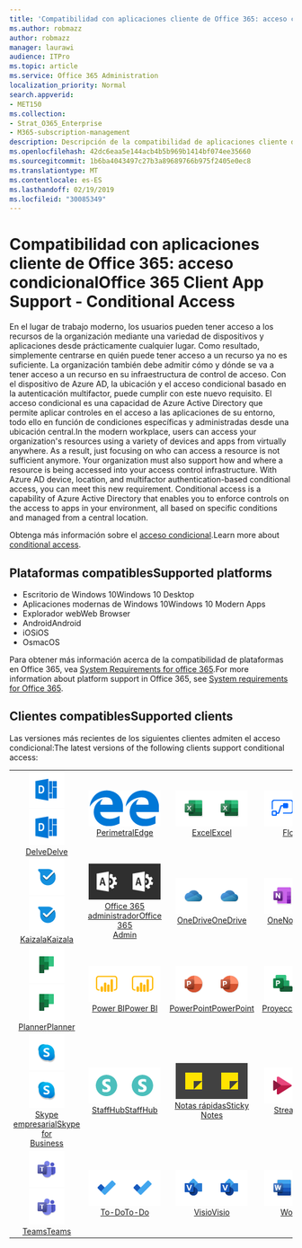 ```yaml
---
title: 'Compatibilidad con aplicaciones cliente de Office 365: acceso condicional'
ms.author: robmazz
author: robmazz
manager: laurawi
audience: ITPro
ms.topic: article
ms.service: Office 365 Administration
localization_priority: Normal
search.appverid:
- MET150
ms.collection:
- Strat_O365_Enterprise
- M365-subscription-management
description: Descripción de la compatibilidad de aplicaciones cliente de Office 365 para el acceso condicional
ms.openlocfilehash: 42dc6eaa5e144acb4b5b969b1414bf074ee35660
ms.sourcegitcommit: 1b6ba4043497c27b3a89689766b975f2405e0ec8
ms.translationtype: MT
ms.contentlocale: es-ES
ms.lasthandoff: 02/19/2019
ms.locfileid: "30085349"
---
```

# <a name="office-365-client-app-support---conditional-access"></a><span data-ttu-id="c010b-103">Compatibilidad con aplicaciones cliente de Office 365: acceso condicional</span><span class="sxs-lookup"><span data-stu-id="c010b-103">Office 365 Client App Support - Conditional Access</span></span>

<span data-ttu-id="c010b-p101">En el lugar de trabajo moderno, los usuarios pueden tener acceso a los recursos de la organización mediante una variedad de dispositivos y aplicaciones desde prácticamente cualquier lugar. Como resultado, simplemente centrarse en quién puede tener acceso a un recurso ya no es suficiente. La organización también debe admitir cómo y dónde se va a tener acceso a un recurso en su infraestructura de control de acceso. Con el dispositivo de Azure AD, la ubicación y el acceso condicional basado en la autenticación multifactor, puede cumplir con este nuevo requisito. El acceso condicional es una capacidad de Azure Active Directory que permite aplicar controles en el acceso a las aplicaciones de su entorno, todo ello en función de condiciones específicas y administradas desde una ubicación central.</span><span class="sxs-lookup"><span data-stu-id="c010b-p101">In the modern workplace, users can access your organization's resources using a variety of devices and apps from virtually anywhere. As a result, just focusing on who can access a resource is not sufficient anymore. Your organization must also support how and where a resource is being accessed into your access control infrastructure. With Azure AD device, location, and multifactor authentication-based conditional access, you can meet this new requirement. Conditional access is a capability of Azure Active Directory that enables you to enforce controls on the access to apps in your environment, all based on specific conditions and managed from a central location.</span></span> 

<span data-ttu-id="c010b-109">Obtenga más información sobre el [acceso condicional](https://docs.microsoft.com/azure/active-directory/conditional-access/).</span><span class="sxs-lookup"><span data-stu-id="c010b-109">Learn more about [conditional access](https://docs.microsoft.com/azure/active-directory/conditional-access/).</span></span>

## <a name="supported-platforms"></a><span data-ttu-id="c010b-110">Plataformas compatibles</span><span class="sxs-lookup"><span data-stu-id="c010b-110">Supported platforms</span></span>

 - <span data-ttu-id="c010b-111">Escritorio de Windows 10</span><span class="sxs-lookup"><span data-stu-id="c010b-111">Windows 10 Desktop</span></span>
 - <span data-ttu-id="c010b-112">Aplicaciones modernas de Windows 10</span><span class="sxs-lookup"><span data-stu-id="c010b-112">Windows 10 Modern Apps</span></span>
 - <span data-ttu-id="c010b-113">Explorador web</span><span class="sxs-lookup"><span data-stu-id="c010b-113">Web Browser</span></span>
 - <span data-ttu-id="c010b-114">Android</span><span class="sxs-lookup"><span data-stu-id="c010b-114">Android</span></span>
 - <span data-ttu-id="c010b-115">iOS</span><span class="sxs-lookup"><span data-stu-id="c010b-115">iOS</span></span>
 - <span data-ttu-id="c010b-116">Os</span><span class="sxs-lookup"><span data-stu-id="c010b-116">macOS</span></span>

<span data-ttu-id="c010b-117">Para obtener más información acerca de la compatibilidad de plataformas en Office 365, vea [System Requirements for office 365](https://products.office.com/office-system-requirements).</span><span class="sxs-lookup"><span data-stu-id="c010b-117">For more information about platform support in Office 365, see [System requirements for Office 365](https://products.office.com/office-system-requirements).</span></span>

## <a name="supported-clients"></a><span data-ttu-id="c010b-118">Clientes compatibles</span><span class="sxs-lookup"><span data-stu-id="c010b-118">Supported clients</span></span>

<span data-ttu-id="c010b-119">Las versiones más recientes de los siguientes clientes admiten el acceso condicional:</span><span class="sxs-lookup"><span data-stu-id="c010b-119">The latest versions of the following clients support conditional access:</span></span>

| | | | | | |
|:---:|:---:|:---:|:---:|:---:|:---:|
| <span data-ttu-id="c010b-120">![Icono de Delve](media/o365-delve-64x64.png)</span><span class="sxs-lookup"><span data-stu-id="c010b-120">![Delve icon](media/o365-delve-64x64.png)</span></span> <br> [<span data-ttu-id="c010b-121">Delve</span><span class="sxs-lookup"><span data-stu-id="c010b-121">Delve</span></span>](https://products.office.com/business/intelligent-search) | <span data-ttu-id="c010b-122">![Icono de borde](media/o365-edge-64x64.png)</span><span class="sxs-lookup"><span data-stu-id="c010b-122">![Edge icon](media/o365-edge-64x64.png)</span></span> <br> [<span data-ttu-id="c010b-123">Perimetral</span><span class="sxs-lookup"><span data-stu-id="c010b-123">Edge</span></span>](https://www.microsoft.com/windows/microsoft-edge) | <span data-ttu-id="c010b-124">![Icono de Excel](media/o365-excel-64x64.png)</span><span class="sxs-lookup"><span data-stu-id="c010b-124">![Excel icon](media/o365-excel-64x64.png)</span></span> <br> [<span data-ttu-id="c010b-125">Excel</span><span class="sxs-lookup"><span data-stu-id="c010b-125">Excel</span></span>](https://products.office.com/excel) | <span data-ttu-id="c010b-126">![Icono de flujo](media/o365-flow-64x64.png)</span><span class="sxs-lookup"><span data-stu-id="c010b-126">![Flow icon](media/o365-flow-64x64.png)</span></span> <br> [<span data-ttu-id="c010b-127">Flow</span><span class="sxs-lookup"><span data-stu-id="c010b-127">Flow</span></span>](https://flow.microsoft.com) | <span data-ttu-id="c010b-128">![Icono formularios](media/o365-forms-64x64.png)</span><span class="sxs-lookup"><span data-stu-id="c010b-128">![Forms icon](media/o365-forms-64x64.png)</span></span> <br> [<span data-ttu-id="c010b-129">Formularios</span><span class="sxs-lookup"><span data-stu-id="c010b-129">Forms</span></span>](https://flow.microsoft.com/connectors/shared_microsoftforms/microsoft-forms/) |
| <span data-ttu-id="c010b-130">![Icono de Kaizala](media/o365-kaizala-64x64.png)</span><span class="sxs-lookup"><span data-stu-id="c010b-130">![Kaizala icon](media/o365-kaizala-64x64.png)</span></span> <br> [<span data-ttu-id="c010b-131">Kaizala</span><span class="sxs-lookup"><span data-stu-id="c010b-131">Kaizala</span></span>](https://products.office.com/en/business/microsoft-kaizala) | <span data-ttu-id="c010b-132">![Icono de Office 365 administrador](media/o365-o365admin-64x64.png)</span><span class="sxs-lookup"><span data-stu-id="c010b-132">![Office 365 Admin icon](media/o365-o365admin-64x64.png)</span></span> <br> [<span data-ttu-id="c010b-133">Office 365 <br> administrador</span><span class="sxs-lookup"><span data-stu-id="c010b-133">Office 365 <br> Admin</span></span>](https://products.office.com/business/manage-office-365-admin-app) | <span data-ttu-id="c010b-134">![Icono de OneDrive para la empresa](media/o365-OneDrive-64x64.png)</span><span class="sxs-lookup"><span data-stu-id="c010b-134">![OneDrive for Business icon](media/o365-OneDrive-64x64.png)</span></span> <br> [<span data-ttu-id="c010b-135">OneDrive</span><span class="sxs-lookup"><span data-stu-id="c010b-135">OneDrive</span></span>](https://products.office.com/onedrive-for-business/online-cloud-storage) | <span data-ttu-id="c010b-136">![Icono de OneNote](media/o365-OneNote-64x64.png)</span><span class="sxs-lookup"><span data-stu-id="c010b-136">![OneNote icon](media/o365-OneNote-64x64.png)</span></span> <br> [<span data-ttu-id="c010b-137">OneNote</span><span class="sxs-lookup"><span data-stu-id="c010b-137">OneNote</span></span>](https://products.office.com/onenote) | <span data-ttu-id="c010b-138">![Icono de Outlook](media/o365-outlook-64x64.png)</span><span class="sxs-lookup"><span data-stu-id="c010b-138">![Outlook icon](media/o365-outlook-64x64.png)</span></span> <br> [<span data-ttu-id="c010b-139">Outlook</span><span class="sxs-lookup"><span data-stu-id="c010b-139">Outlook</span></span>](https://products.office.com/outlook) |
| <span data-ttu-id="c010b-140">![Icono de Planner](media/o365-planner-64x64.png)</span><span class="sxs-lookup"><span data-stu-id="c010b-140">![Planner icon](media/o365-planner-64x64.png)</span></span> <br> [<span data-ttu-id="c010b-141">Planner</span><span class="sxs-lookup"><span data-stu-id="c010b-141">Planner</span></span>](https://products.office.com/business/task-management-software) | <span data-ttu-id="c010b-142">![Icono de PowerBI](media/o365-powerbi-64x64.png)</span><span class="sxs-lookup"><span data-stu-id="c010b-142">![PowerBI icon](media/o365-powerbi-64x64.png)</span></span> <br> [<span data-ttu-id="c010b-143">Power BI</span><span class="sxs-lookup"><span data-stu-id="c010b-143">Power BI</span></span>](https://powerbi.microsoft.com) | <span data-ttu-id="c010b-144">![Icono de PowerPoint](media/o365-powerpoint-64x64.png)</span><span class="sxs-lookup"><span data-stu-id="c010b-144">![PowerPoint icon](media/o365-powerpoint-64x64.png)</span></span> <br> [<span data-ttu-id="c010b-145">PowerPoint</span><span class="sxs-lookup"><span data-stu-id="c010b-145">PowerPoint</span></span>](https://products.office.com/powerpoint) | <span data-ttu-id="c010b-146">![Icono de proyecto](media/o365-project-64x64.png)</span><span class="sxs-lookup"><span data-stu-id="c010b-146">![Project icon](media/o365-project-64x64.png)</span></span> <br> [<span data-ttu-id="c010b-147">Proyecciones</span><span class="sxs-lookup"><span data-stu-id="c010b-147">Project</span></span>](https://products.office.com/project) | <span data-ttu-id="c010b-148">![Icono de SharePoint](media/o365-sharepoint-64x64.png)</span><span class="sxs-lookup"><span data-stu-id="c010b-148">![SharePoint icon](media/o365-sharepoint-64x64.png)</span></span> <br> [<span data-ttu-id="c010b-149">SharePoint</span><span class="sxs-lookup"><span data-stu-id="c010b-149">Sharepoint</span></span>](https://products.office.com/sharepoint) 
| <span data-ttu-id="c010b-150">![Icono de Skype empresarial](media/o365-skypeforbusiness-64x64.png)</span><span class="sxs-lookup"><span data-stu-id="c010b-150">![Skype for Business icon](media/o365-skypeforbusiness-64x64.png)</span></span> <br> [<span data-ttu-id="c010b-151">Skype <br> empresarial</span><span class="sxs-lookup"><span data-stu-id="c010b-151">Skype for <br> Business</span></span>](https://www.skype.com/business/) | <span data-ttu-id="c010b-152">![Icono de StaffHub](media/o365-staffhub-64x64.png)</span><span class="sxs-lookup"><span data-stu-id="c010b-152">![StaffHub icon](media/o365-staffhub-64x64.png)</span></span> <br> [<span data-ttu-id="c010b-153">StaffHub</span><span class="sxs-lookup"><span data-stu-id="c010b-153">StaffHub</span></span>](https://products.office.com/microsoft-staffhub/staff-scheduling-software) | <span data-ttu-id="c010b-154">![Icono de notas adhesivas](media/o365-stickynotes-64x64.png)</span><span class="sxs-lookup"><span data-stu-id="c010b-154">![Sticky Notes icon](media/o365-stickynotes-64x64.png)</span></span> <br> [<span data-ttu-id="c010b-155">Notas rápidas</span><span class="sxs-lookup"><span data-stu-id="c010b-155">Sticky Notes</span></span>](https://www.microsoft.com/p/microsoft-sticky-notes/9nblggh4qghw) | <span data-ttu-id="c010b-156">![Icono de secuencia](media/o365-stream-64x64.png)</span><span class="sxs-lookup"><span data-stu-id="c010b-156">![Stream icon](media/o365-stream-64x64.png)</span></span> <br> [<span data-ttu-id="c010b-157">Stream</span><span class="sxs-lookup"><span data-stu-id="c010b-157">Stream</span></span>](https://stream.microsoft.com) | <span data-ttu-id="c010b-158">![Icono de Sway](media/o365-sway-64x64.png)</span><span class="sxs-lookup"><span data-stu-id="c010b-158">![Sway icon](media/o365-sway-64x64.png)</span></span> <br> [<span data-ttu-id="c010b-159">Sway</span><span class="sxs-lookup"><span data-stu-id="c010b-159">Sway</span></span>](https://sway.com) 
| <span data-ttu-id="c010b-160">![Icono de Teams](media/o365-teams-64x64.png)</span><span class="sxs-lookup"><span data-stu-id="c010b-160">![Teams icon](media/o365-teams-64x64.png)</span></span> <br> [<span data-ttu-id="c010b-161">Teams</span><span class="sxs-lookup"><span data-stu-id="c010b-161">Teams</span></span>](https://products.office.com/microsoft-teams/group-chat-software) | <span data-ttu-id="c010b-162">![Icono de tarea pendiente](media/o365-todo-64x64.png)</span><span class="sxs-lookup"><span data-stu-id="c010b-162">![To-Do icon](media/o365-todo-64x64.png)</span></span> <br> [<span data-ttu-id="c010b-163">To-Do</span><span class="sxs-lookup"><span data-stu-id="c010b-163">To-Do</span></span>](https://todo.microsoft.com) | <span data-ttu-id="c010b-164">![Icono de Visio](media/o365-visio-64x64.png)</span><span class="sxs-lookup"><span data-stu-id="c010b-164">![Visio icon](media/o365-visio-64x64.png)</span></span> <br> [<span data-ttu-id="c010b-165">Visio</span><span class="sxs-lookup"><span data-stu-id="c010b-165">Visio</span></span>](https://products.office.com/visio/flowchart-software) | <span data-ttu-id="c010b-166">![Icono de Word](media/o365-word-64x64.png)</span><span class="sxs-lookup"><span data-stu-id="c010b-166">![Word icon](media/o365-word-64x64.png)</span></span> <br> [<span data-ttu-id="c010b-167">Word</span><span class="sxs-lookup"><span data-stu-id="c010b-167">Word</span></span>](https://products.office.com/word) | <span data-ttu-id="c010b-168">![Icono de Yammer](media/o365-yammer-64x64.png)</span><span class="sxs-lookup"><span data-stu-id="c010b-168">![Yammer icon](media/o365-yammer-64x64.png)</span></span> <br> [<span data-ttu-id="c010b-169">Yammer</span><span class="sxs-lookup"><span data-stu-id="c010b-169">Yammer</span></span>](https://products.office.com/yammer/yammer-overview)